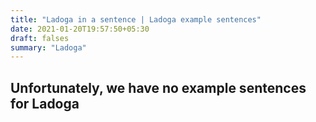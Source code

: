 ```yaml
---
title: "Ladoga in a sentence | Ladoga example sentences"
date: 2021-01-20T19:57:50+05:30
draft: falses
summary: "Ladoga"
---
```

## Unfortunately, we have no example sentences for Ladoga                 
